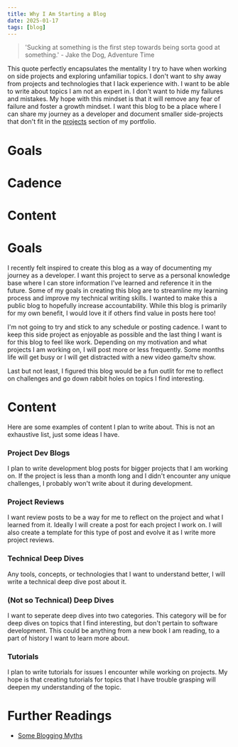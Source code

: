 ```yaml
---
title: Why I Am Starting a Blog
date: 2025-01-17
tags: [blog]
---
```


> 'Sucking at something is the first step towards being sorta good at something.' - Jake the Dog, Adventure Time

This quote perfectly encapsulates the mentality I try to have when working on side projects and exploring unfamiliar topics. I don't want to shy away from projects and technologies that I lack experience with. I want to be able to write about topics I am not an expert in. I don't want to hide my failures and mistakes. My hope with this mindset is that it will remove any fear of failure and foster a growth mindset. I want this blog to be a place where I can share my journey as a developer and document smaller side-projects that don't fit in the [projects](projects/) section of my portfolio.

# Goals

# Cadence

# Content

# Goals
I recently felt inspired to create this blog as a way of documenting my journey as a developer. I want this project to serve as a personal knowledge base where I can store information I've learned and reference it in the future. Some of my goals in creating this blog are to streamline my learning process and improve my technical writing skills. I wanted to make this a public blog to hopefully increase accountability. While this blog is primarily for my own benefit, I would love it if others find value in posts here too!

I'm not going to try and stick to any schedule or posting cadence. I want to keep this side project as enjoyable as possible and the last thing I want is for this blog to feel like work. Depending on my motivation and what projects I am working on, I will post more or less frequently. Some months life will get busy or I will get distracted with a new video game/tv show.

Last but not least, I figured this blog would be a fun outlit for me to reflect on challenges and go down rabbit holes on topics I find interesting.

# Content
Here are some examples of content I plan to write about. This is not an exhaustive list, just some ideas I have.

### Project Dev Blogs
I plan to write development blog posts for bigger projects that I am working on. If the project is less than a month long and I didn't encounter any unique challenges, I probably won't write about it during development.

### Project Reviews
I want review posts to be a way for me to reflect on the project and what I learned from it. Ideally I will create a post for each project I work on. I will also create a template for this type of post and evolve it as I write more project reviews.

### Technical Deep Dives
Any tools, concepts, or technologies that I want to understand better, I will write a technical deep dive post about it.

### (Not so Technical) Deep Dives
I want to seperate deep dives into two categories. This category will be for deep dives on topics that I find interesting, but don't pertain to software development. This could be anything from a new book I am reading, to a part of history I want to learn more about.

### Tutorials
I plan to write tutorials for issues I encounter while working on projects. My hope is that creating tutorials for topics that I have trouble grasping will deepen my understanding of the topic.

# Further Readings

- [Some Blogging Myths](https://jvns.ca/blog/2023/06/05/some-blogging-myths/)